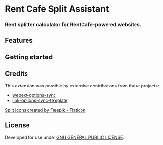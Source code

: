 # Rent Cafe Split Assistant

### Rent splitter calculator for RentCafe-powered websites.

## Features

## Getting started

## Credits

This extension was possible by extensive contributions from these projects:
- [webext-options-sync](https://github.com/fregante/webext-options-sync)
- [link-options-sync-template](https://github.com/fregante/browser-extension-template)

<a href="https://www.flaticon.com/free-icons/split" title="split icons">Split icons created by Freepik - Flaticon</a>

## License

Developed for use under [GNU GENERAL PUBLIC LICENSE](LICENSE).
